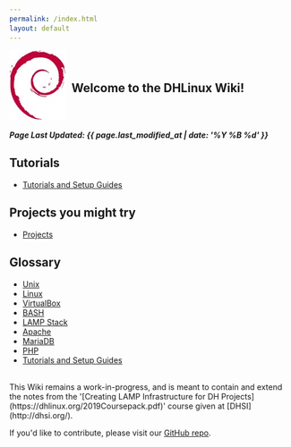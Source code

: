 ```yaml
---
permalink: /index.html
layout: default
---
```


<div style="display: flex; align-items: center;">
  <img src="assets/images/openlogo-nd-100.jpg" alt="Debian Logo" style="float: left; margin-right: 10px;" />
    <h2 class="index-title">Welcome to the DHLinux Wiki!</h2>
</div>

<h5>Page Last Updated: {{ page.last_modified_at | date: '%Y %B %d' }}</h5>

Tutorials
----

-   [Tutorials and Setup Guides](tutorials/Tutorials-and-Setup-Guides/)

Projects you might try
----------------------

-   [Projects](projects/Projects/)

Glossary
---------------

-   [Unix](docs/Unix/)
-   [Linux](docs/Linux/)
-   [VirtualBox](docs/VirtualBox/)
-   [BASH](docs/BASH/)
-   [LAMP Stack](docs/LAMP-Stack/)
-   [Apache](docs/Apache/)
-   [MariaDB](docs/MySQL/)
-   [PHP](docs/PHP/)
-   [Tutorials and Setup Guides](tutorials/Tutorials-and-Setup-Guides/)

<br/>
This Wiki remains a work-in-progress, and is meant to contain and extend the notes from the '[Creating LAMP Infrastructure for DH Projects](https://dhlinux.org/2019Coursepack.pdf)' course given at [DHSI](http://dhsi.org/).

If you'd like to contribute, please visit our [GitHub repo](https://github.com/jdmartin/dhlinux-jekyll).